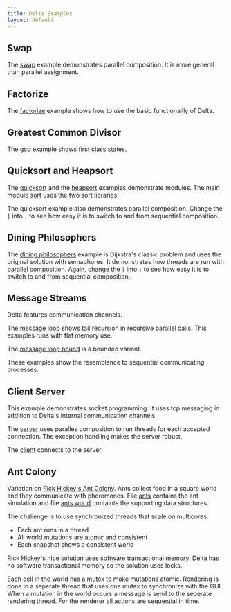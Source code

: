 ```yaml
---
title: Delta Examples
layout: default
---
```



Swap <a name="Swap"> </a>
----

The [swap](https://raw.githubusercontent.com/pgriffel/delta/gh-pages/examples/swap.delta) example demonstrates parallel
composition. It is more general than parallel assignment.


Factorize <a name="Factorize"> </a>
---------

The [factorize](examples/factorize.delta) example shows how to use the
basic functionalily of Delta.


Greatest Common Divisor <a name="Gcd"> </a>
-----------------------

The [gcd](examples/gcd.delta) example shows first class states.


Quicksort and Heapsort <a name="Sort"> </a>
----------------------

The [quicksort](examples/quicksort.delta) and the
[heapsort](examples/heapsort.delta) examples demonstrate modules. The
main module [sort](examples/sort.delta) uses the two sort libraries.

The quicksort example also demonstrates parallel composition. Change
the `|` into `;` to see how easy it is to
switch to and from sequential composition.


Dining Philosophers <a name="DiningPhilosophers"> </a>
-------------------

The [dining philosophers](examples/dining-philosophers.delta) example
is Dijkstra's classic problem and uses the original solution with
semaphores. It demonstrates how threads are run with parallel
composition. Again, change the `|` into `;` to see how easy it is to
switch to and from sequential composition.


Message Streams <a name="Messages"> </a>
---------------

Delta features communication channels.

The [message loop](examples/message-loop.delta) shows tail recursion
in recursive parallel calls. This examples runs with flat memory use.

The [message loop bound](examples/message-loop-bound.delta) is a
bounded variant.

These examples show the resemblance to sequential communicating
processes.


Client Server <a name="Sockets"> </a>
-------------

This example demonstrates socket programming. It uses tcp messaging in
addition to Delta's internal communication channels.

The [server](examples/server.delta) uses paralles composition to run
threads for each accepted connection. The exception handling makes the
server robust.

The [client](examples/client.delta) connects to the server.


Ant Colony <a name="AntColony"> </a>
----------

Variation on [Rick Hickey's Ant Colony][Hickey]. Ants collect food in
a square world and they communicate with pheromones. File
[ants](examples/ants.delta) contains the ant simulation and file [ants
world](examples/ants_world.delta) containts the supporting data
structures.

The challenge is to use synchronized threads that scale on multicores:
* Each ant runs in a thread 
* All world mutations are atomic and consistent 
* Each snapshot shows a consistent world 	

Rick Hickey's nice solution uses software transactional memory. Delta
has no software transactional memory so the solution uses locks.

Each cell in the world has a mutex to make mutations atomic. Rendering
is done in a seperate thread that uses one mutex to synchronize with
the GUI. When a mutation in the world occurs a message is send to the
seperate rendering thread. For the renderer all actions are sequential
in time.

[Hickey]: https://www.youtube.com/watch?v=dGVqrGmwOAw
